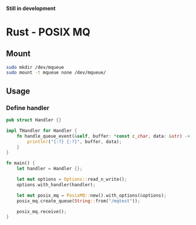 #### Still in development

# Rust - POSIX MQ

## Mount

```bash
sudo mkdir /dev/mqueue
sudo mount -t mqueue none /dev/mqueue/

```

## Usage

### Define handler

```rust
pub struct Handler {}

impl THandler for Handler {
    fn handle_queue_event(&self, buffer: *const c_char, data: &str) -> () {
        println!("{:?} {:?}", buffer, data);
    }
}
```

```rust
fn main() {
    let handler = Handler {};

    let mut options = Options::read_n_write();
    options.with_handler(handler);

    let mut posix_mq = PosixMQ::new().with_options(&options);
    posix_mq.create_queue(String::from("/mqtest"));

    posix_mq.receive();
}
```

